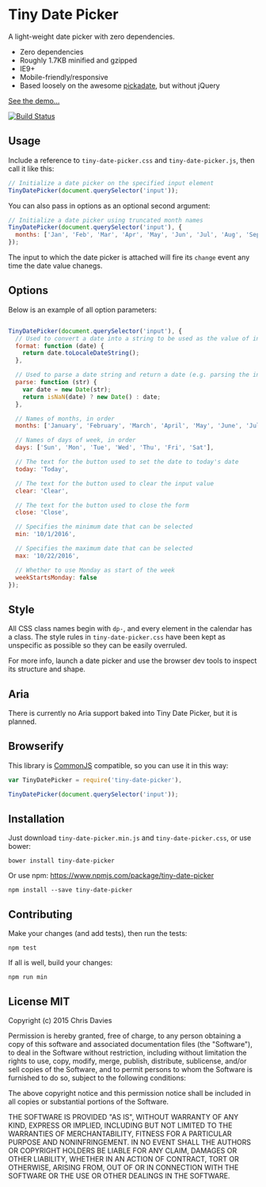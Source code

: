 # Tiny Date Picker

A light-weight date picker with zero dependencies.

- Zero dependencies
- Roughly 1.7KB minified and gzipped
- IE9+
- Mobile-friendly/responsive
- Based loosely on the awesome [pickadate](http://amsul.ca/pickadate.js/), but without jQuery

[See the demo...](http://chrisdavies.github.io/tiny-date-picker/)

[![Build Status](https://travis-ci.org/chrisdavies/tiny-date-picker.svg?branch=master)](https://travis-ci.org/chrisdavies/tiny-date-picker)

## Usage

Include a reference to `tiny-date-picker.css` and `tiny-date-picker.js`, then call it like this:

```javascript
// Initialize a date picker on the specified input element
TinyDatePicker(document.querySelector('input'));
```

You can also pass in options as an optional second argument:

```javascript
// Initialize a date picker using truncated month names
TinyDatePicker(document.querySelector('input'), {
  months: ['Jan', 'Feb', 'Mar', 'Apr', 'May', 'Jun', 'Jul', 'Aug', 'Sep', 'Oct', 'Nov', 'Dec'],
});
```

The input to which the date picker is attached will fire its `change` event
any time the date value chanegs.

## Options

Below is an example of all option parameters:

```javascript

TinyDatePicker(document.querySelector('input'), {
  // Used to convert a date into a string to be used as the value of input
  format: function (date) {
    return date.toLocaleDateString();
  },

  // Used to parse a date string and return a date (e.g. parsing the input value)
  parse: function (str) {
    var date = new Date(str);
    return isNaN(date) ? new Date() : date;
  },

  // Names of months, in order
  months: ['January', 'February', 'March', 'April', 'May', 'June', 'July', 'August', 'September', 'October', 'November', 'December'],

  // Names of days of week, in order
  days: ['Sun', 'Mon', 'Tue', 'Wed', 'Thu', 'Fri', 'Sat'],

  // The text for the button used to set the date to today's date
  today: 'Today',

  // The text for the button used to clear the input value
  clear: 'Clear',

  // The text for the button used to close the form
  close: 'Close',

  // Specifies the minimum date that can be selected
  min: '10/1/2016',

  // Specifies the maximum date that can be selected
  max: '10/22/2016',

  // Whether to use Monday as start of the week
  weekStartsMonday: false
});
```

## Style

All CSS class names begin with `dp-`, and every element in the calendar has a class. The style rules
in `tiny-date-picker.css` have been kept as unspecific as possible so they can be easily overruled.

For more info, launch a date picker and use the browser dev tools to inspect its structure and shape.

## Aria

There is currently no Aria support baked into Tiny Date Picker, but it is planned.

## Browserify

This library is [CommonJS](http://www.commonjs.org/) compatible, so you can use it in this way:

```javascript
var TinyDatePicker = require('tiny-date-picker'),

TinyDatePicker(document.querySelector('input'));
```

## Installation

Just download `tiny-date-picker.min.js` and `tiny-date-picker.css`, or use bower:

    bower install tiny-date-picker

Or use npm:
https://www.npmjs.com/package/tiny-date-picker

    npm install --save tiny-date-picker

## Contributing

Make your changes (and add tests), then run the tests:

    npm test

If all is well, build your changes:

    npm run min

## License MIT

Copyright (c) 2015 Chris Davies

Permission is hereby granted, free of charge, to any person
obtaining a copy of this software and associated documentation
files (the "Software"), to deal in the Software without
restriction, including without limitation the rights to use,
copy, modify, merge, publish, distribute, sublicense, and/or sell
copies of the Software, and to permit persons to whom the
Software is furnished to do so, subject to the following
conditions:

The above copyright notice and this permission notice shall be
included in all copies or substantial portions of the Software.

THE SOFTWARE IS PROVIDED "AS IS", WITHOUT WARRANTY OF ANY KIND,
EXPRESS OR IMPLIED, INCLUDING BUT NOT LIMITED TO THE WARRANTIES
OF MERCHANTABILITY, FITNESS FOR A PARTICULAR PURPOSE AND
NONINFRINGEMENT. IN NO EVENT SHALL THE AUTHORS OR COPYRIGHT
HOLDERS BE LIABLE FOR ANY CLAIM, DAMAGES OR OTHER LIABILITY,
WHETHER IN AN ACTION OF CONTRACT, TORT OR OTHERWISE, ARISING
FROM, OUT OF OR IN CONNECTION WITH THE SOFTWARE OR THE USE OR
OTHER DEALINGS IN THE SOFTWARE.
